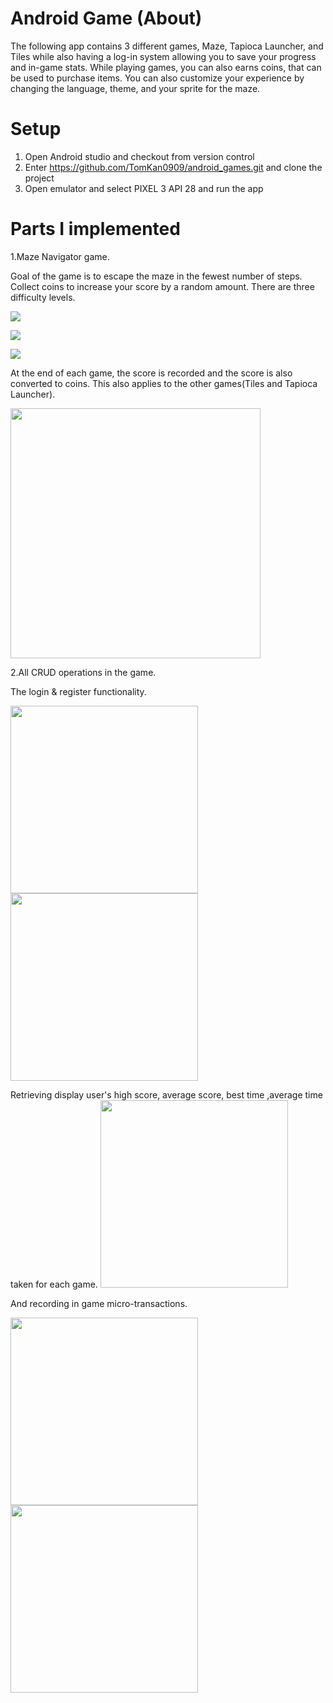 # Android Game (About)
The following app contains 3 different games, Maze, Tapioca Launcher, and Tiles while
also having a log-in system allowing you to save your progress and in-game stats.
While playing games, you can also earns coins, that can be used to purchase items.
You can also customize your experience by changing the language, theme, and your sprite for the maze.

# Setup 

1. Open Android studio and checkout from version control 
2. Enter https://github.com/TomKan0909/android_games.git and clone the project
3. Open emulator and select PIXEL 3 API 28 and run the app 

# Parts I implemented 

1.Maze Navigator game. 

Goal of the game is to escape the maze in the fewest number of steps.
Collect coins to increase your score by a random amount. There are three difficulty levels.

![](https://github.com/TomKan0909/android_games/blob/master/images/maze_medium.png) 

![](https://github.com/TomKan0909/android_games/blob/master/images/maze_medium.png) 

![](https://github.com/TomKan0909/android_games/blob/master/images/maze_hard.png)

At the end of each game, the score is recorded and the score is also converted to coins. This also
applies to the other games(Tiles and Tapioca Launcher).

<img src = "https://github.com/TomKan0909/android_games/blob/master/images/record_score.png" width="400">

2.All CRUD operations in the game. 

The login & register functionality. 

<img src = "https://github.com/TomKan0909/android_games/blob/master/images/login.png" width="300"> <img src = "https://github.com/TomKan0909/android_games/blob/master/images/register.png" width="300">

Retrieving display user's high score, average score, best time ,average time taken for each game.
<img src = "https://github.com/TomKan0909/android_games/blob/master/images/user_stats.png" width="300">

And recording in game micro-transactions.

<img src = "https://github.com/TomKan0909/android_games/blob/master/images/store.png" width="300"> <img src = "https://github.com/TomKan0909/android_games/blob/master/images/store_bought.png" width="300">













